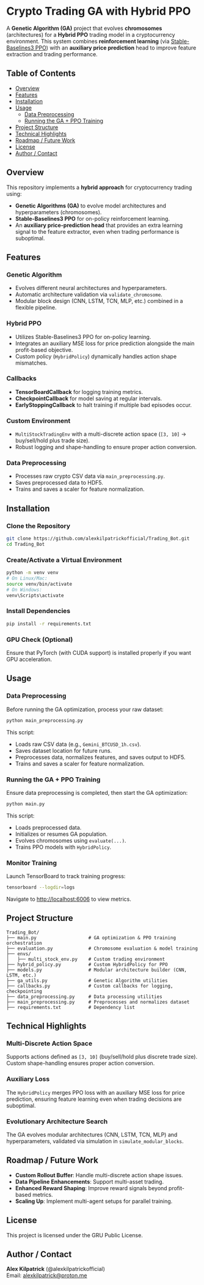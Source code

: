 # Crypto Trading GA with Hybrid PPO

A **Genetic Algorithm (GA)** project that evolves **chromosomes** (architectures) for a **Hybrid PPO** trading model in a cryptocurrency environment. This system combines **reinforcement learning** (via [Stable-Baselines3 PPO](https://github.com/DLR-RM/stable-baselines3)) with an **auxiliary price prediction** head to improve feature extraction and trading performance.

## Table of Contents
- [Overview](#overview)
- [Features](#features)
- [Installation](#installation)
- [Usage](#usage)
  - [Data Preprocessing](#data-preprocessing)
  - [Running the GA + PPO Training](#running-the-ga--ppo-training)
- [Project Structure](#project-structure)
- [Technical Highlights](#technical-highlights)
- [Roadmap / Future Work](#roadmap--future-work)
- [License](#license)
- [Author / Contact](#author--contact)

## Overview
This repository implements a **hybrid approach** for cryptocurrency trading using:

- **Genetic Algorithms (GA)** to evolve model architectures and hyperparameters (chromosomes).
- **Stable-Baselines3 PPO** for on-policy reinforcement learning.
- An **auxiliary price-prediction head** that provides an extra learning signal to the feature extractor, even when trading performance is suboptimal.

## Features

### Genetic Algorithm
- Evolves different neural architectures and hyperparameters.
- Automatic architecture validation via `validate_chromosome`.
- Modular block design (CNN, LSTM, TCN, MLP, etc.) combined in a flexible pipeline.

### Hybrid PPO
- Utilizes Stable-Baselines3 PPO for on-policy learning.
- Integrates an auxiliary MSE loss for price prediction alongside the main profit-based objective.
- Custom policy (`HybridPolicy`) dynamically handles action shape mismatches.

### Callbacks
- **TensorBoardCallback** for logging training metrics.
- **CheckpointCallback** for model saving at regular intervals.
- **EarlyStoppingCallback** to halt training if multiple bad episodes occur.

### Custom Environment
- `MultiStockTradingEnv` with a multi-discrete action space (`[3, 10]` → buy/sell/hold plus trade size).
- Robust logging and shape-handling to ensure proper action conversion.

### Data Preprocessing
- Processes raw crypto CSV data via `main_preprocessing.py`.
- Saves preprocessed data to HDF5.
- Trains and saves a scaler for feature normalization.

## Installation

### Clone the Repository
```bash
git clone https://github.com/alexkilpatrickofficial/Trading_Bot.git
cd Trading_Bot
```

### Create/Activate a Virtual Environment
```bash
python -m venv venv
# On Linux/Mac:
source venv/bin/activate
# On Windows:
venv\Scripts\activate
```

### Install Dependencies
```bash
pip install -r requirements.txt
```

### GPU Check (Optional)
Ensure that PyTorch (with CUDA support) is installed properly if you want GPU acceleration.

## Usage

### Data Preprocessing
Before running the GA optimization, process your raw dataset:

```bash
python main_preprocessing.py
```
This script:
- Loads raw CSV data (e.g., `Gemini_BTCUSD_1h.csv`).
- Saves dataset location for future runs.
- Preprocesses data, normalizes features, and saves output to HDF5.
- Trains and saves a scaler for feature normalization.

### Running the GA + PPO Training
Ensure data preprocessing is completed, then start the GA optimization:

```bash
python main.py
```
This script:
- Loads preprocessed data.
- Initializes or resumes GA population.
- Evolves chromosomes using `evaluate(...)`.
- Trains PPO models with `HybridPolicy`.

### Monitor Training
Launch TensorBoard to track training progress:
```bash
tensorboard --logdir=logs
```
Navigate to [http://localhost:6006](http://localhost:6006) to view metrics.

## Project Structure

```
Trading_Bot/
├── main.py                   # GA optimization & PPO training orchestration
├── evaluation.py             # Chromosome evaluation & model training
├── envs/
│   ├── multi_stock_env.py    # Custom trading environment
├── hybrid_policy.py          # Custom HybridPolicy for PPO
├── models.py                 # Modular architecture builder (CNN, LSTM, etc.)
├── ga_utils.py               # Genetic Algorithm utilities
├── callbacks.py              # Custom callbacks for logging, checkpointing
├── data_preprocessing.py     # Data processing utilities
├── main_preprocessing.py     # Preprocesses and normalizes dataset
├── requirements.txt          # Dependency list
```

## Technical Highlights

### Multi-Discrete Action Space
Supports actions defined as `[3, 10]` (buy/sell/hold plus discrete trade size). Custom shape-handling ensures proper action conversion.

### Auxiliary Loss
The `HybridPolicy` merges PPO loss with an auxiliary MSE loss for price prediction, ensuring feature learning even when trading decisions are suboptimal.

### Evolutionary Architecture Search
The GA evolves modular architectures (CNN, LSTM, TCN, MLP) and hyperparameters, validated via simulation in `simulate_modular_blocks`.

## Roadmap / Future Work

- **Custom Rollout Buffer**: Handle multi-discrete action shape issues.
- **Data Pipeline Enhancements**: Support multi-asset trading.
- **Enhanced Reward Shaping**: Improve reward signals beyond profit-based metrics.
- **Scaling Up**: Implement multi-agent setups for parallel training.

## License
This project is licensed under the GRU Public License.

## Author / Contact
**Alex Kilpatrick** (@alexkilpatrickofficial)  
Email: [alexkilpatrick@proton.me](mailto:alexkilpatrick@proton.me)

